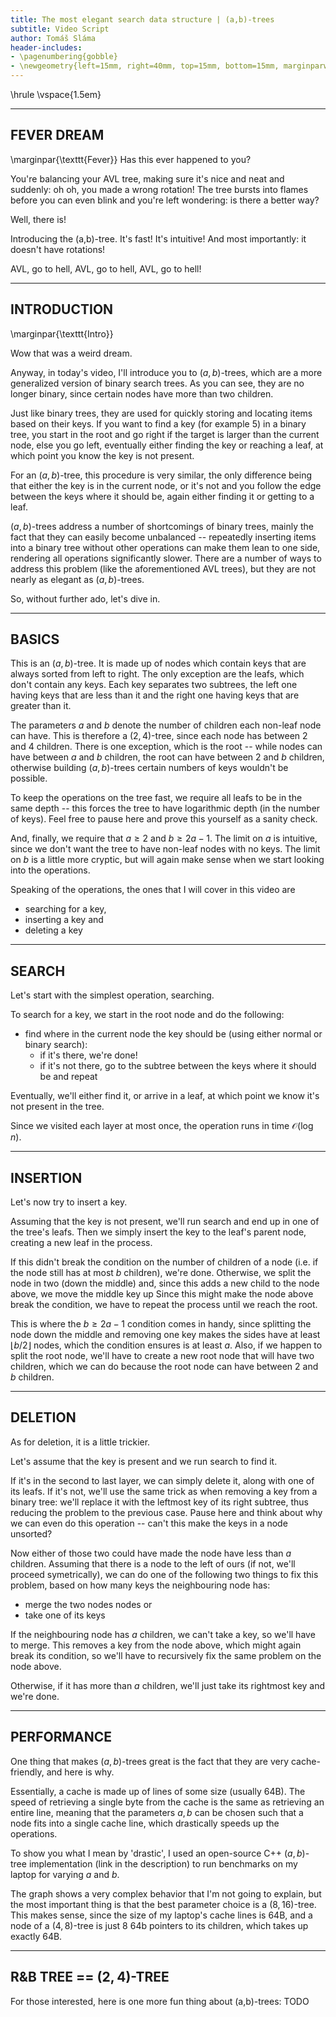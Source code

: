 ```yaml
---
title: The most elegant search data structure | (a,b)-trees
subtitle: Video Script
author: Tomáš Sláma
header-includes:
- \pagenumbering{gobble}
- \newgeometry{left=15mm, right=40mm, top=15mm, bottom=15mm, marginparwidth=30mm}
---
```


\hrule
\vspace{1.5em}

<!-- general notes:
- the binary trees have to have leafs (like actual leafs), just like the a,b trees
-->

---
FEVER DREAM
---

\marginpar{\texttt{Fever}}
Has this ever happened to you?  <!-- grainy footage of AVL rotations -->

You're balancing your AVL tree, making sure it's nice and neat and suddenly: oh oh, you made a wrong rotation! <!-- make the wrong rotation and an old timey oh oh! text -->
The tree bursts into flames before you can even blink and you're left wondering: is there a better way?

Well, there is!

Introducing the (a,b)-tree.
It's fast!
It's intuitive!
And most importantly: it doesn't have rotations!

AVL, go to hell, AVL, go to hell, AVL, go to hell! <!-- fade out the chant and have ripples + some fadeout music  -->

---
INTRODUCTION
---

\marginpar{\texttt{Intro}}

Wow that was a weird dream.

Anyway, in today's video, I'll introduce you to $(a,b)$-trees, which are a more generalized version of binary search trees.
As you can see, they are no longer binary, since certain nodes have more than two children.

Just like binary trees, they are used for quickly storing and locating items based on their keys.
If you want to find a key (for example 5) in a binary tree, you start in the root and go right if the target is larger than the current node, else you go left, eventually either finding the key or reaching a leaf, at which point you know the key is not present. <!-- show target: 4 and path in the binary tree; the a,b tree should be faded, show target below text -->

For an $(a,b)$-tree, this procedure is very similar, the only difference being that either the key is in the current node, or it's not and you follow the edge between the keys where it should be, again either finding it or getting to a leaf. <!-- same as binary tree -->

$(a,b)$-trees address a number of shortcomings of binary trees, mainly the fact that they can easily become unbalanced -- repeatedly inserting items into a binary tree without other operations can make them lean to one side, rendering all operations significantly slower. <!-- show the imbalance -- keep inserting larger values -->
There are a number of ways to address this problem (like the aforementioned AVL trees), but they are not nearly as elegant as $(a,b)$-trees.

So, without further ado, let's dive in.

---
BASICS
---

This is an $(a,b)$-tree.
It is made up of nodes which contain keys that are always sorted from left to right.
The only exception are the leafs, which don't contain any keys.
Each key separates two subtrees, the left one having keys that are less than it and the right one having keys that are greater than it.

The parameters $a$ and $b$ denote the number of children each non-leaf node can have.
This is therefore a $(2,4)$-tree, since each node has between $2$ and $4$ children.
There is one exception, which is the root -- while nodes can have between $a$ and $b$ children, the root can have between $2$ and $b$ children, otherwise building $(a,b)$-trees certain numbers of keys wouldn't be possible.

To keep the operations on the tree fast, we require all leafs to be in the same depth -- this forces the tree to have logarithmic depth (in the number of keys).
Feel free to pause here and prove this yourself as a sanity check.

And, finally, we require that $a \ge 2$ and $b \ge 2a - 1$.
The limit on $a$ is intuitive, since we don't want the tree to have non-leaf nodes with no keys.
The limit on $b$ is a little more cryptic, but will again make sense when we start looking into the operations.

Speaking of the operations, the ones that I will cover in this video are

- searching for a key,
- inserting a key and
- deleting a key


---
SEARCH
---

Let's start with the simplest operation, searching.

To search for a key, we start in the root node and do the following:

- find where in the current node the key should be (using either normal or binary search):
	- if it's there, we're done!
	- if it's not there, go to the subtree between the keys where it should be and repeat

Eventually, we'll either find it, or arrive in a leaf, at which point we know it's not present in the tree.

Since we visited each layer at most once, the operation runs in time $\mathcal{O}(\log n)$.


---
INSERTION
---

Let's now try to insert a key.

Assuming that the key is not present, we'll run search and end up in one of the tree's leafs.
Then we simply insert the key to the leaf's parent node, creating a new leaf in the process.

If this didn't break the condition on the number of children of a node (i.e. if the node still has at most $b$ children), we're done.
Otherwise, we split the node in two (down the middle) and, since this adds a new child to the node above, we move the middle key up
Since this might make the node above break the condition, we have to repeat the process until we reach the root.

This is where the $b \ge 2a - 1$ condition comes in handy, since splitting the node down the middle and removing one key makes the sides have at least $\lfloor b / 2 \rfloor$ nodes, which the condition ensures is at least $a$.
Also, if we happen to split the root node, we'll have to create a new root node that will have two children, which we can do because the root node can have between $2$ and $b$ children.


---
DELETION
---

As for deletion, it is a little trickier.

Let's assume that the key is present and we run search to find it.

If it's in the second to last layer, we can simply delete it, along with one of its leafs.
If it's not, we'll use the same trick as when removing a key from a binary tree: we'll replace it with the leftmost key of its right subtree, thus reducing the problem to the previous case.
Pause here and think about why we can even do this operation -- can't this make the keys in a node unsorted?

Now either of those two could have made the node have less than $a$ children.
Assuming that there is a node to the left of ours (if not, we'll proceed symetrically), we can do one of the following two things to fix this problem, based on how many keys the neighbouring node has:

- merge the two nodes nodes or
- take one of its keys

If the neighbouring node has $a$ children, we can't take a key, so we'll have to merge.
This removes a key from the node above, which might again break its condition, so we'll have to recursively fix the same problem on the node above.

Otherwise, if it has more than $a$ children, we'll just take its rightmost key and we're done.


---
PERFORMANCE
---

One thing that makes $(a,b)$-trees great is the fact that they are very cache-friendly, and here is why.

Essentially, a cache is made up of lines of some size (usually 64B).
The speed of retrieving a single byte from the cache is the same as retrieving an entire line, meaning that the parameters $a,b$ can be chosen such that a node fits into a single cache line, which drastically speeds up the operations.

To show you what I mean by 'drastic', I used an open-source C++ $(a,b)$-tree implementation (link in the description) to run benchmarks on my laptop for varying $a$ and $b$.

The graph shows a very complex behavior that I'm not going to explain, but the most important thing is that the best parameter choice is a $(8,16)$-tree.
This makes sense, since the size of my laptop's cache lines is 64B, and a node of a $(4,8)$-tree is just $8$ 64b pointers to its children, which takes up exactly 64B.


---
R&B TREE == $(2,4)$-TREE
---

For those interested, here is one more fun thing about (a,b)-trees: TODO
